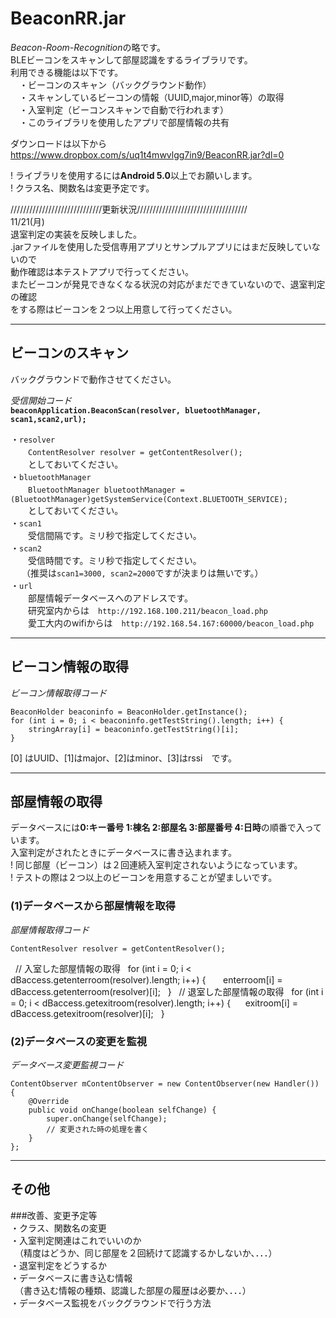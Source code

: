 # BeaconRR.jar
  
*Beacon-Room-Recognition*の略です。  
BLEビーコンをスキャンして部屋認識をするライブラリです。  
利用できる機能は以下です。  
　・ビーコンのスキャン（バックグラウンド動作）  
　・スキャンしているビーコンの情報（UUID,major,minor等）の取得  
　・入室判定（ビーコンスキャンで自動で行われます）  
　・このライブラリを使用したアプリで部屋情報の共有  
 
ダウンロードは以下から  
<https://www.dropbox.com/s/uq1t4mwvlgg7in9/BeaconRR.jar?dl=0>  
  
! ライブラリを使用するには**Android 5.0**以上でお願いします。  
! クラス名、関数名は変更予定です。  

/////////////////////////////更新状況///////////////////////////////////  
11/21(月)  
退室判定の実装を反映しました。  
.jarファイルを使用した受信専用アプリとサンプルアプリにはまだ反映していないので  
動作確認は本テストアプリで行ってください。  
またビーコンが発見できなくなる状況の対応がまだできていないので、退室判定の確認  
をする際はビーコンを２つ以上用意して行ってください。  

  
  
***  
## ビーコンのスキャン  
バックグラウンドで動作させてください。  
  
*受信開始コード*  
**`beaconApplication.BeaconScan(resolver, bluetoothManager, scan1,scan2,url);`**  
  
・`resolver`  
　　`ContentResolver resolver = getContentResolver();`  
　　としておいてください。  
・`bluetoothManager`  
　　`BluetoothManager bluetoothManager = (BluetoothManager)getSystemService(Context.BLUETOOTH_SERVICE);`  
　　としておいてください。  
・`scan1`  
　　受信間隔です。ミリ秒で指定してください。  
・`scan2`  
　　受信時間です。ミリ秒で指定してください。  
　 （推奨は`scan1=3000, scan2=2000`ですが決まりは無いです。）  
・`url`  
　　部屋情報データベースへのアドレスです。  
　　研究室内からは　`http://192.168.100.211/beacon_load.php`  
　　愛工大内のwifiからは　`http://192.168.54.167:60000/beacon_load.php`  
  
  
***  
## ビーコン情報の取得  
*ビーコン情報取得コード*  

    BeaconHolder beaconinfo = BeaconHolder.getInstance();
    for (int i = 0; i < beaconinfo.getTestString().length; i++) {
        stringArray[i] = beaconinfo.getTestString()[i];
    }
  
[0] はUUID、[1]はmajor、[2]はminor、[3]はrssi　です。

***  
## 部屋情報の取得  
データベースには**0:キー番号 1:棟名 2:部屋名 3:部屋番号 4:日時**の順番で入っています。  
入室判定がされたときにデータベースに書き込まれます。  
! 同じ部屋（ビーコン）は２回連続入室判定されないようになっています。  
! テストの際は２つ以上のビーコンを用意することが望ましいです。  
### (1)データベースから部屋情報を取得  
*部屋情報取得コード*  

    ContentResolver resolver = getContentResolver();
    // 入室した部屋情報の取得
    for (int i = 0; i < dBaccess.getenterroom(resolver).length; i++) {
        enterroom[i] = dBaccess.getenterroom(resolver)[i];
    }
    // 退室した部屋情報の取得
    for (int i = 0; i < dBaccess.getexitroom(resolver).length; i++) {
        exitroom[i] = dBaccess.getexitroom(resolver)[i];
    }

### (2)データベースの変更を監視  
*データベース変更監視コード*  

    ContentObserver mContentObserver = new ContentObserver(new Handler()) {
        @Override
        public void onChange(boolean selfChange) {
            super.onChange(selfChange);
            // 変更された時の処理を書く
        }
    };

***  
## その他  
###改善、変更予定等  
・クラス、関数名の変更  
・入室判定関連はこれでいいのか  
　（精度はどうか、同じ部屋を２回続けて認識するかしないか、．．．）  
・退室判定をどうするか  
・データベースに書き込む情報  
　（書き込む情報の種類、認識した部屋の履歴は必要か、．．．）  
・データベース監視をバックグラウンドで行う方法  
